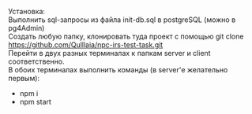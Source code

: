 Установка: <br/>
Выполнить sql-запросы из файла init-db.sql в postgreSQL (можно в pg4Admin)<br/>
Создать любую папку, клонировать туда проект с помощью git clone https://github.com/Qulllaia/npc-irs-test-task.git<br/>
Перейти в двух разных терминалах к папкам server и client соответственно. <br/>
В обоих терминалах выполнить команды (в server'е желательно первым): <br/>
<ul>
  <li>npm i</li>
  <li>npm start</li>
</ul>
